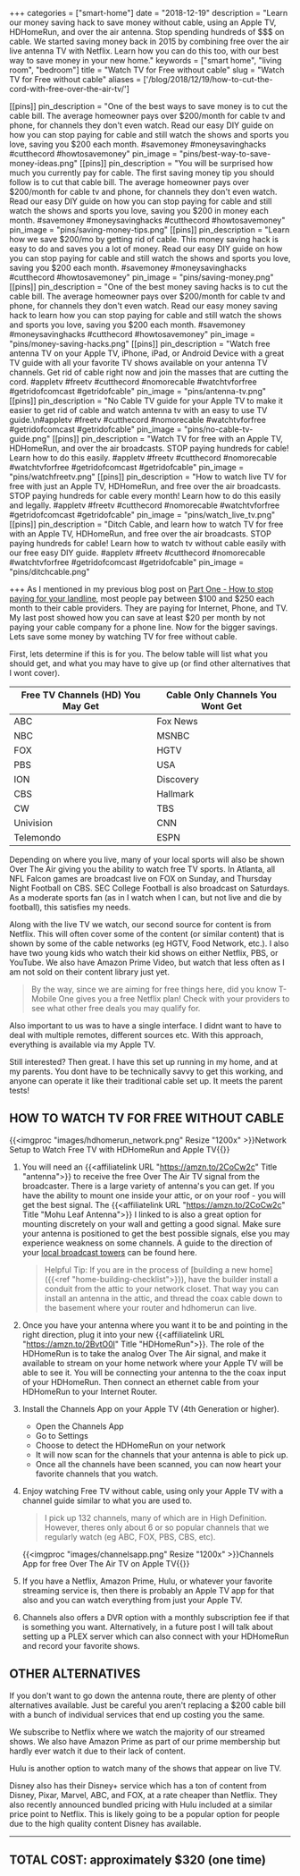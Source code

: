 +++
categories = ["smart-home"]
date = "2018-12-19"
description = "Learn our money saving hack to save money without cable, using an Apple TV, HDHomeRun, and over the air antenna. Stop spending hundreds of $$$ on cable. We started saving money back in 2015 by combining free over the air live antenna TV with Netflix.  Learn how you can do this too, with our best way to save money in your new home."
keywords = ["smart home", "living room", "bedroom"]
title = "Watch TV for Free without cable"
slug = "Watch TV for Free without cable"
aliases = ['/blog/2018/12/19/how-to-cut-the-cord-with-free-over-the-air-tv/']

[[pins]]
pin_description = "One of the best ways to save money is to cut the cable bill.  The average homeowner pays over $200/month for cable tv and phone, for channels they don't even watch.  Read our easy DIY guide on how you can stop paying for cable and still watch the shows and sports you love, saving you $200 each month. #savemoney #moneysavinghacks #cutthecord #howtosavemoney"
pin_image = "pins/best-way-to-save-money-ideas.png"
[[pins]]
pin_description = "You will be surprised how much you currently pay for cable.  The first saving money tip you should follow is to cut that cable bill.  The average homeowner pays over $200/month for cable tv and phone, for channels they don't even watch.  Read our easy DIY guide on how you can stop paying for cable and still watch the shows and sports you love, saving you $200 in money each month. #savemoney #moneysavinghacks #cutthecord #howtosavemoney"
pin_image = "pins/saving-money-tips.png"
[[pins]]
pin_description = "Learn how we save $200/mo by getting rid of cable.  This money saving hack is easy to do and saves you a lot of money.  Read our easy DIY guide on how you can stop paying for cable and still watch the shows and sports you love, saving you $200 each month. #savemoney #moneysavinghacks #cutthecord #howtosavemoney"
pin_image = "pins/saving-money.png"
[[pins]]
pin_description = "One of the best money saving hacks is to cut the cable bill.  The average homeowner pays over $200/month for cable tv and phone, for channels they don't even watch.  Read our easy money saving hack to learn how you can stop paying for cable and still watch the shows and sports you love, saving you $200 each month. #savemoney #moneysavinghacks #cutthecord #howtosavemoney"
pin_image = "pins/money-saving-hacks.png"
[[pins]]
pin_description = "Watch free antenna TV on your Apple TV, iPhone, iPad, or Android Device with a great TV guide with all your favorite TV shows available on your antenna TV channels. Get rid of cable right now and join the masses that are cutting the cord.  #appletv #freetv #cutthecord #nomorecable #watchtvforfree #getridofcomcast #getridofcable"
pin_image = "pins/antenna-tv.png"
[[pins]]
pin_description = "No Cable TV guide for your Apple TV to make it easier to get rid of cable and watch antenna tv with an easy to use TV guide.\n#appletv #freetv #cutthecord #nomorecable #watchtvforfree #getridofcomcast #getridofcable"
pin_image = "pins/no-cable-tv-guide.png"
[[pins]]
pin_description = "Watch TV for free with an Apple TV, HDHomeRun, and over the air broadcasts. STOP paying hundreds for cable! Learn how to do this easily.  #appletv #freetv #cutthecord #nomorecable #watchtvforfree #getridofcomcast #getridofcable"
pin_image = "pins/watchfreetv.png"
[[pins]]
pin_description = "How to watch live TV for free with just an Apple TV, HDHomeRun, and free over the air broadcasts. STOP paying hundreds for cable every month! Learn how to do this easily and legally.  #appletv #freetv #cutthecord #nomorecable #watchtvforfree #getridofcomcast #getridofcable"
pin_image = "pins/watch_live_tv.png"
[[pins]]
pin_description = "Ditch Cable, and learn how to watch TV for free with an Apple TV, HDHomeRun, and free over the air broadcasts. STOP paying hundreds for cable! Learn how to watch tv without cable easily with our free easy DIY guide.  #appletv #freetv #cutthecord #nomorecable #watchtvforfree #getridofcomcast #getridofcable"
pin_image = "pins/ditchcable.png"

+++
As I mentioned in my previous blog post on [Part One - How to stop paying for your landline](/blog/how-to-cut-the-cord-stop-paying-for-your-landline/), most people pay between $100 and $250 each month to their cable providers.  They are paying for Internet, Phone, and TV.  My last post showed how you can save at least $20 per month by not paying your cable company for a phone line.  Now for the bigger savings.  Lets save some money by watching TV for free without cable.

First, lets determine if this is for you.  The below table will list what you should get, and what you may have to give up (or find other alternatives that I wont cover).

| Free TV Channels (HD) You May Get | Cable Only Channels You Wont Get |
| --- | --- |
| ABC | Fox News |
| NBC | MSNBC |
| FOX | HGTV |
| PBS | USA |
| ION | Discovery |
| CBS | Hallmark |
| CW | TBS |
| Univision | CNN |
| Telemondo | ESPN |

Depending on where you live, many of your local sports will also be shown Over The Air giving you the ability to watch free TV sports.  In Atlanta, all NFL Falcon games are broadcast live on FOX on Sunday, and Thursday Night Football on CBS.  SEC College Football is also broadcast on Saturdays.  As a moderate sports fan (as in I watch when I can, but not live and die by football), this satisfies my needs.

Along with the live TV we watch, our second source for content is from Netflix.  This will often cover some of the content (or similar content) that is shown by some of the cable networks (eg HGTV, Food Network, etc.). I also have two young kids who watch their kid shows on either Netflix, PBS, or YouTube.  We also have Amazon Prime Video, but watch that less often as I am not sold on their content library just yet.

> By the way, since we are aiming for free things here, did you know T-Mobile One gives you a free Netflix plan!  Check with your providers to see what other free deals you may qualify for.

Also important to us was to have a single interface.  I didnt want to have to deal with multiple remotes, different sources etc.  With this approach, everything is available via my Apple TV.

Still interested?  Then great.  I have this set up running in my home, and at my parents.  You dont have to be technically savvy to get this working, and anyone can operate it like their traditional cable set up.  It meets the parent tests!


## HOW TO WATCH TV FOR FREE WITHOUT CABLE

{{<imgproc "images/hdhomerun_network.png" Resize "1200x" >}}Network Setup to Watch Free TV with HDHomeRun and Apple TV{{</imgproc>}}

1. You will need an {{<affiliatelink URL "https://amzn.to/2CoCw2c" Title "antenna">}} to receive the free Over The Air TV signal from the broadcaster.  There is a large variety of antenna's you can get.  If you have the ability to mount one inside your attic, or on your roof - you will get the best signal.  The {{<affiliatelink URL "https://amzn.to/2CoCw2c" Title "Mohu Leaf Antenna">}} I linked to is also a great option for mounting discretely on your wall and getting a good signal.  Make sure your antenna is positioned to get the best possible signals, else you may experience weakness on some channels.  A guide to the direction of your [local broadcast towers](https://antennaweb.org/Address) can be found here.

   > Helpful Tip: If you are in the process of [building a new home]({{<ref "home-building-checklist">}}), have the builder install a conduit from the attic to your network closet.  That way you can install an antenna in the attic, and thread the coax cable down to the basement where your router and hdhomerun can live.

2. Once you have your antenna where you want it to be and pointing in the right direction, plug it into your new {{<affiliatelink URL "https://amzn.to/2BvtO0l" Title "HDHomeRun">}}.  The role of the HDHomeRun is to take the analog Over The Air signal, and make it available to stream on your home network where your Apple TV will be able to see it.  You will be connecting your antenna to the the coax input of your HDHomeRun.  Then connect an ethernet cable from your HDHomeRun to your Internet Router.

3. Install the Channels App on your Apple TV (4th Generation or higher).
   * Open the Channels App
   * Go to Settings
   * Choose to detect the HDHomeRun on your network
   * It will now scan for the channels that your antenna is able to pick up.
   * Once all the channels have been scanned, you can now heart your favorite channels that you watch.

4. Enjoy watching Free TV without cable, using only your Apple TV with a channel guide similar to what you are used to.

   > I pick up 132 channels, many of which are in High Definition.  However, theres only about 6 or so popular channels that we regularly watch (eg ABC, FOX, PBS, CBS, etc).

   {{<imgproc "images/channelsapp.png" Resize "1200x" >}}Channels App for free Over The Air TV on Apple TV{{</imgproc>}}

5. If you have a Netflix, Amazon Prime, Hulu, or whatever your favorite streaming service is, then there is probably an Apple TV app for that also and you can watch everything from just your Apple TV.

6. Channels also offers a DVR option with a monthly subscription fee if that is something you want.  Alternatively, in a future post I will talk about setting up a PLEX server which can also connect with your HDHomeRun and record your favorite shows.

## OTHER ALTERNATIVES

If you don't want to go down the antenna route, there are plenty of other alternatives available.  Just be careful you aren't replacing a $200 cable bill with a bunch of individual services that end up costing you the same.

We subscribe to Netflix where we watch the majority of our streamed shows.  We also have Amazon Prime as part of our prime membership but hardly ever watch it due to their lack of content.

Hulu is another option to watch many of the shows that appear on live TV.

Disney also has their Disney+ service which has a ton of content from Disney, Pixar, Marvel, ABC, and FOX, at a rate cheaper than Netflix.  They also recently announced bundled pricing with Hulu included at a similar price point to Netflix.  This is likely going to be a popular option for people due to the high quality content Disney has available.

***

## TOTAL COST: approximately $320 (one time)